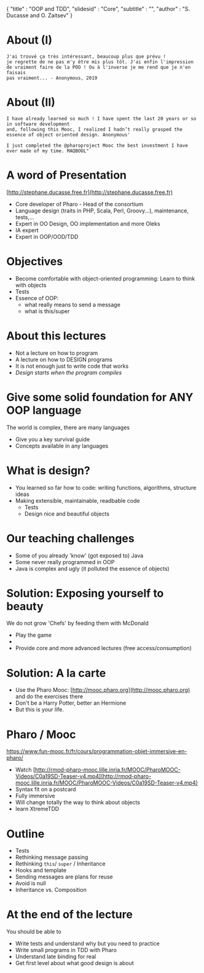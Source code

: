 { 
"title" : "OOP and TDD",
"slidesid" : "Core",
"subtitle" : "",
"author" : "S. Ducasse and O. Zaitsev" 
} 
 
 
# About (I)  
 
``` 
J'ai trouvé ça très intéressant, beaucoup plus que prévu ! 
je regrette de ne pas m'y être mis plus tôt. J'ai enfin l'impression 
de vraiment faire de la POO ! Ou à l'inverse je me rend que je n'en faisais 
pas vraiment... - Anonymous, 2019 
``` 
 
# About (II)  
 
``` 
I have already learned so much ! I have spent the last 20 years or so in software development 
and, following this Mooc, I realized I hadn’t really grasped the essence of object oriented design. Anonymous' 
``` 
 
``` 
I just completed the @pharoproject Mooc the best investment I have ever made of my time. MAQBOOL" 
``` 
 
# A word of Presentation 
[http://stephane.ducasse.free.fr](http://stephane.ducasse.free.fr) 
- Core developer of Pharo - Head of the consortium 
- Language design \(traits in PHP, Scala, Perl, Groovy...\), maintenance, tests,... 
- Expert in OO Design, OO implementation and more 
Oleks 
- IA expert 
- Expert in OOP/OOD/TDD 
 
# Objectives 
- Become comfortable with object-oriented programming: Learn to think with objects 
- Tests 
- Essence of OOP:  
  - what really means to send a message 
  - what is this/super 
 
# About this lectures 
- Not a lecture on how to program  
- A lecture on how to DESIGN programs 
- It is not enough just to write code that works 
- _Design starts when the program compiles_ 
 
# Give some solid foundation for ANY OOP language 
The world is complex, there are many languages 
- Give you a key survival guide 
- Concepts available in any languages 
 
# What is design? 
- You learned so far how to code: writing functions, algorithms, structure ideas 
- Making extensible, maintainable, readbable code 
  - Tests 
  - Design nice and beautiful objects 
 
# Our teaching challenges 
- Some of you already 'know' \(got exposed to\) Java  
- Some never really programmed in OOP 
- Java is complex and ugly \(it polluted the essence of objects\) 
 
# Solution: Exposing yourself to beauty 
We do not grow 'Chefs' by feeding them with McDonald  
- Play the game 
-  
- Provide core and more advanced lectures \(free access/consumption\) 
 
# Solution: A la carte 
- Use the Pharo Mooc: [http://mooc.pharo.org](http://mooc.pharo.org) and do the exercises there 
- Don't be a Harry Potter, better an Hermione 
- But this is your life. 
 
# Pharo / Mooc 
https://www.fun-mooc.fr/fr/cours/programmation-objet-immersive-en-pharo/ 
- Watch [http://rmod-pharo-mooc.lille.inria.fr/MOOC/PharoMOOC-Videos/C0a19SD-Teaser-v4.mp4](http://rmod-pharo-mooc.lille.inria.fr/MOOC/PharoMOOC-Videos/C0a19SD-Teaser-v4.mp4) 
- Syntax fit on a postcard 
- Fully immersive  
- Will change totally the way to think about objects 
- learn XtremeTDD 
 
# Outline 
- Tests 
- Rethinking message passing 
- Rethinking `this`/ `super` / Inheritance  
- Hooks and template 
- Sending messages are plans for reuse 
- Avoid is null 
- Inheritance vs. Composition 
 
# At the end of the lecture 
You should be able to  
- Write tests and understand why but you need to practice 
- Write small programs in TDD with Pharo 
- Understand late binding for real 
- Get first level about what good design is about 
